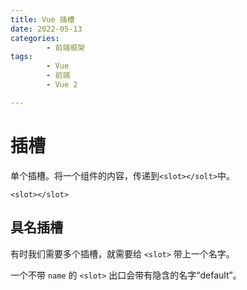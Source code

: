 ```yaml
---
title: Vue 插槽
date: 2022-05-13
categories:
        - 前端框架
tags:
        - Vue
        - 前端
        - Vue 2

---
```


# 插槽

单个插槽。将一个组件的内容，传递到`<slot></solt>`中。

```VUE
<slot></slot>
```

## 具名插槽

有时我们需要多个插槽，就需要给 `<slot>` 带上一个名字。

一个不带 `name` 的 `<slot>` 出口会带有隐含的名字“default”。
